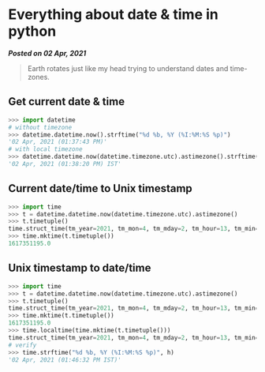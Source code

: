 # Everything about date & time in python
**_Posted on 02 Apr, 2021_** 

> Earth rotates just like my head trying to understand dates and time-zones.

## Get current date & time

```python
>>> import datetime
# without timezone
>>> datetime.datetime.now().strftime("%d %b, %Y (%I:%M:%S %p)")
'02 Apr, 2021 (01:37:43 PM)'
# with local timezone
>>> datetime.datetime.now(datetime.timezone.utc).astimezone().strftime("%d %b, %Y (%I:%M:%S %p) %Z")
'02 Apr, 2021 (01:38:20 PM) IST'
```

## Current date/time to Unix timestamp

```python
>>> import time
>>> t = datetime.datetime.now(datetime.timezone.utc).astimezone()
>>> t.timetuple()
time.struct_time(tm_year=2021, tm_mon=4, tm_mday=2, tm_hour=13, tm_min=43, tm_sec=15, tm_wday=4, tm_yday=92, tm_isdst=-1)
>>> time.mktime(t.timetuple())
1617351195.0
```


## Unix timestamp to date/time

```python
>>> import time
>>> t = datetime.datetime.now(datetime.timezone.utc).astimezone()
>>> t.timetuple()
time.struct_time(tm_year=2021, tm_mon=4, tm_mday=2, tm_hour=13, tm_min=43, tm_sec=15, tm_wday=4, tm_yday=92, tm_isdst=-1)
>>> time.mktime(t.timetuple())
1617351195.0
>>> time.localtime(time.mktime(t.timetuple()))
time.struct_time(tm_year=2021, tm_mon=4, tm_mday=2, tm_hour=13, tm_min=46, tm_sec=32, tm_wday=4, tm_yday=92, tm_isdst=0)
# verify
>>> time.strftime("%d %b, %Y (%I:%M:%S %p)", h)
'02 Apr, 2021 (01:46:32 PM IST)'
```

